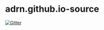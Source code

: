 # adrn.github.io-source

[![Gitter](https://badges.gitter.im/Join%20Chat.svg)](https://gitter.im/adrn/adrn.github.io-source?utm_source=badge&utm_medium=badge&utm_campaign=pr-badge&utm_content=badge)